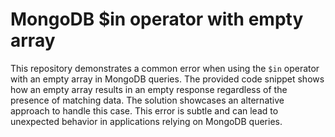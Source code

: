 # MongoDB $in operator with empty array
This repository demonstrates a common error when using the `$in` operator with an empty array in MongoDB queries.  The provided code snippet shows how an empty array results in an empty response regardless of the presence of matching data. The solution showcases an alternative approach to handle this case.  This error is subtle and can lead to unexpected behavior in applications relying on MongoDB queries. 